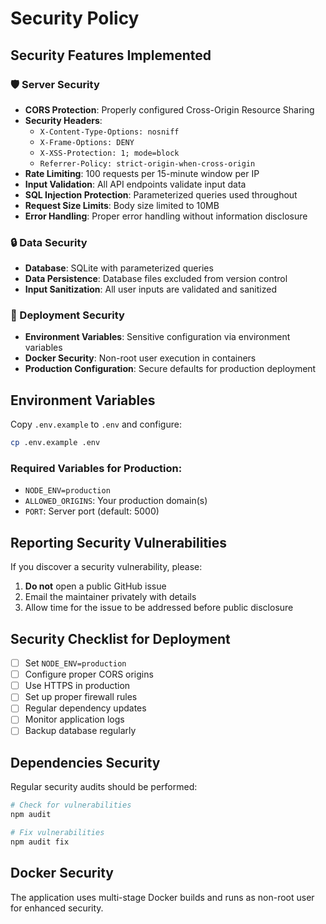 # Security Policy

## Security Features Implemented

### 🛡️ Server Security

- **CORS Protection**: Properly configured Cross-Origin Resource Sharing
- **Security Headers**: 
  - `X-Content-Type-Options: nosniff`
  - `X-Frame-Options: DENY`
  - `X-XSS-Protection: 1; mode=block`
  - `Referrer-Policy: strict-origin-when-cross-origin`
- **Rate Limiting**: 100 requests per 15-minute window per IP
- **Input Validation**: All API endpoints validate input data
- **SQL Injection Protection**: Parameterized queries used throughout
- **Request Size Limits**: Body size limited to 10MB
- **Error Handling**: Proper error handling without information disclosure

### 🔒 Data Security

- **Database**: SQLite with parameterized queries
- **Data Persistence**: Database files excluded from version control
- **Input Sanitization**: All user inputs are validated and sanitized

### 🚀 Deployment Security

- **Environment Variables**: Sensitive configuration via environment variables
- **Docker Security**: Non-root user execution in containers
- **Production Configuration**: Secure defaults for production deployment

## Environment Variables

Copy `.env.example` to `.env` and configure:

```bash
cp .env.example .env
```

### Required Variables for Production:

- `NODE_ENV=production`
- `ALLOWED_ORIGINS`: Your production domain(s)
- `PORT`: Server port (default: 5000)

## Reporting Security Vulnerabilities

If you discover a security vulnerability, please:

1. **Do not** open a public GitHub issue
2. Email the maintainer privately with details
3. Allow time for the issue to be addressed before public disclosure

## Security Checklist for Deployment

- [ ] Set `NODE_ENV=production`
- [ ] Configure proper CORS origins
- [ ] Use HTTPS in production
- [ ] Set up proper firewall rules
- [ ] Regular dependency updates
- [ ] Monitor application logs
- [ ] Backup database regularly

## Dependencies Security

Regular security audits should be performed:

```bash
# Check for vulnerabilities
npm audit

# Fix vulnerabilities
npm audit fix
```

## Docker Security

The application uses multi-stage Docker builds and runs as non-root user for enhanced security. 